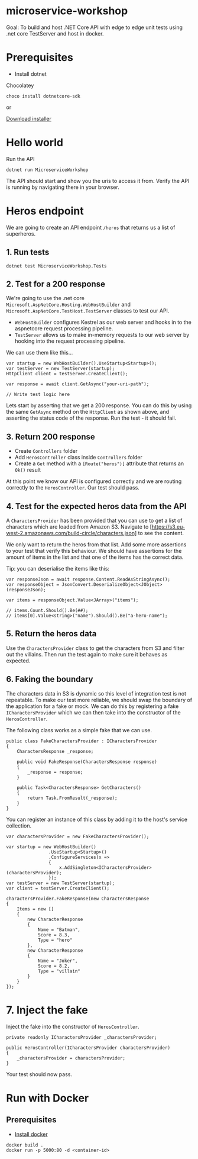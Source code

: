# microservice-workshop

Goal: To build and host .NET Core API with edge to edge unit tests using .net core TestServer and host in docker.


# Prerequisites
- Install dotnet

Chocolatey
```
choco install dotnetcore-sdk
```

or

[Download installer](https://www.microsoft.com/net/download)


# Hello world
Run the API
```
dotnet run MicroserviceWorkshop
```
The API should start and show you the uris to access it from. Verify the API is running by navigating there in your browser.


# Heros endpoint
We are going to create an API endpoint `/heros` that returns us a list of superheros.

## 1. Run tests
```
dotnet test MicroserviceWorkshop.Tests
```

## 2. Test for a 200 response
We're going to use the .net core `Microsoft.AspNetCore.Hosting.WebHostBuilder` and `Microsoft.AspNetCore.TestHost.TestServer` classes to test our API. 
- `WebHostBuilder` configures Kestrel as our web server and hooks in to the aspnetcore request processing pipeline.
- `TestServer` allows us to make in-memory requests to our web server by hooking into the request processing pipeline.

We can use them like this...

```
var startup = new WebHostBuilder().UseStartup<Startup>();
var testServer = new TestServer(startup);
HttpClient client = testServer.CreateClient();

var response = await client.GetAsync("your-uri-path");

// Write test logic here
```

Lets start by asserting that we get a 200 response. You can do this by using the same `GetAsync` method on the `HttpClient` as shown above, and asserting the status code of the response. Run the test - it should fail.

## 3. Return 200 response
- Create `Controllers` folder
- Add `HerosController` class inside `Controllers` folder
- Create a `Get` method with a `[Route("heros")]` attribute that returns an `Ok()` result

At this point we know our API is configured correctly and we are routing correctly to the `HerosController`. Our test should pass.

## 4. Test for the expected heros data from the API
A `CharactersProvider` has been provided that you can use to get a list of characters which are loaded from Amazon S3. Navigate to [https://s3.eu-west-2.amazonaws.com/build-circle/characters.json] to see the content.

We only want to return the heros from that list. Add some more assertions to your test that verify this behaviour. We should have assertions for the amount of items in the list and that one of the items has the correct data.

Tip: you can deserialise the items like this:
```
var responseJson = await response.Content.ReadAsStringAsync();
var responseObject = JsonConvert.DeserializeObject<JObject>(responseJson);

var items = responseObject.Value<JArray>("items");

// items.Count.Should().Be(##);
// items[0].Value<string>("name").Should().Be("a-hero-name");
```

## 5. Return the heros data
Use the `CharactersProvider` class to get the characters from S3 and filter out the villains. Then run the test again to make sure it behaves as expected.

## 6. Faking the boundary
The characters data in S3 is dynamic so this level of integration test is not repeatable. To make our test more reliable, we should swap the boundary of the application for a fake or mock. We can do this by registering a fake `ICharactersProvider` which we can then take into the constructor of the `HerosController`.

The following class works as a simple fake that we can use.
```
public class FakeCharactersProvider : ICharactersProvider
{
    CharactersResponse _response;
    
    public void FakeResponse(CharactersResponse response)
    {
        _response = response;
    }

    public Task<CharactersResponse> GetCharacters()
    {
        return Task.FromResult(_response);
    }
}
```


You can register an instance of this class by adding it to the host's service collection.
```
var charactersProvider = new FakeCharactersProvider();

var startup = new WebHostBuilder()
                .UseStartup<Startup>()
                .ConfigureServices(x => 
                {
                    x.AddSingleton<ICharactersProvider>(charactersProvider);
                });
var testServer = new TestServer(startup);
var client = testServer.CreateClient();

charactersProvider.FakeResponse(new CharactersResponse
{
    Items = new []
    {
        new CharacterResponse
        {
            Name = "Batman",
            Score = 8.3,
            Type = "hero"
        },
        new CharacterResponse
        {
            Name = "Joker",
            Score = 8.2,
            Type = "villain"
        }
    }
});
```

# 7. Inject the fake
Inject the fake into the constructor of `HerosController`.

```
private readonly ICharactersProvider _charactersProvider;

public HerosController(ICharactersProvider charactersProvider)
{
    _charactersProvider = charactersProvider;
}
```
Your test should now pass.


# Run with Docker

## Prerequisites
- [Install docker](https://www.docker.com/products/docker-desktop)

```
docker build .
docker run -p 5000:80 -d <container-id>
```